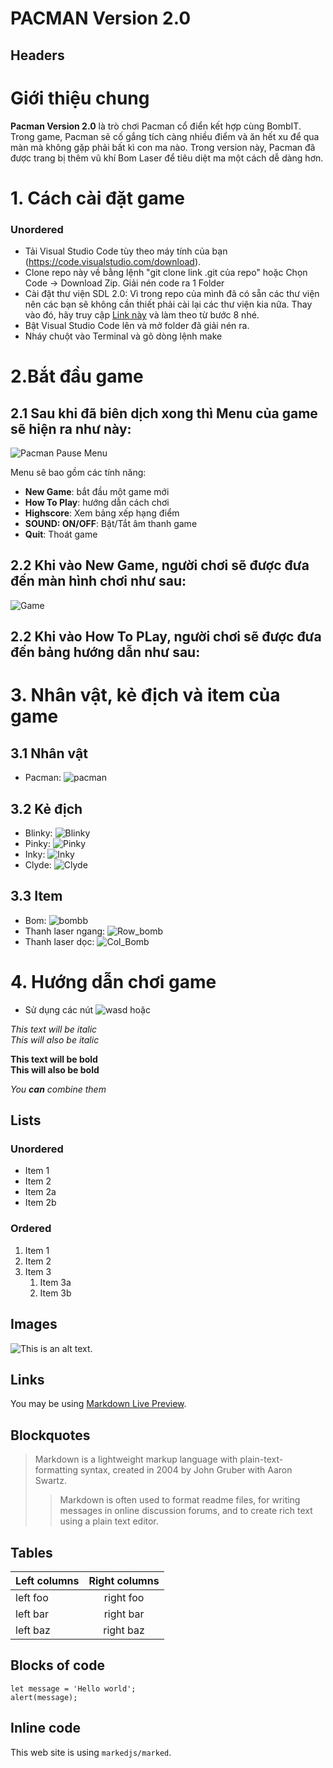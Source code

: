 # PACMAN Version 2.0

## Headers

# Giới thiệu chung
**Pacman Version 2.0** là trò chơi Pacman cổ điển  kết hợp cùng BombIT. Trong game, Pacman sẽ cố gắng tích càng nhiều điểm và ăn hết xu để qua màn mà không gặp phải bất kì con ma nào. Trong version này, Pacman đã được trang bị thêm vũ khí Bom Laser để tiêu diệt ma một cách dễ dàng hơn.

# 1. Cách cài đặt game
### Unordered
* Tải Visual Studio Code tùy theo máy tính của bạn (https://code.visualstudio.com/download).
* Clone repo này về bằng lệnh "git clone link .git của repo" hoặc Chọn Code -> Download Zip. Giải nén code ra 1 Folder
* Cài đặt thư viện SDL 2.0: Vì trong repo của mình đã có sẵn các thư viện nên các bạn sẽ không cần thiết phải cài lại các thư viện kia nữa. Thay vào đó, hãy truy cập [Link này](https://lazyfoo.net/tutorials/SDL/01_hello_SDL/windows/msvc2019/index.php) và làm theo từ bước 8 nhé.
* Bật Visual Studio Code lên và mở folder đã giải nén ra.
* Nháy chuột vào Terminal và gõ dòng lệnh make

# 2.Bắt đầu game

## 2.1 Sau khi đã biên dịch xong thì Menu của game sẽ hiện ra như này:

![Pacman Pause Menu](https://github.com/vovanhai2005/Pacman_V2/assets/142618703/6a3a4730-98fe-46d1-9d89-65d1a8119c01)

Menu sẽ bao gồm các tính năng:
* **New Game**: bắt đầu một game mới
* **How To Play**: hướng dẫn cách chơi
* **Highscore**: Xem bảng xếp hạng điểm
* **SOUND: ON/OFF**: Bật/Tắt âm thanh game
* **Quit**: Thoát game

## 2.2 Khi vào New Game, người chơi sẽ được đưa đến màn hình chơi như sau:

![Game](https://github.com/vovanhai2005/Pacman_V2/assets/142618703/0ec8243a-bc23-4b5e-b4b7-16a4e3314310)

## 2.2 Khi vào How To PLay, người chơi sẽ được đưa đến bảng hướng dẫn như sau:

# 3. Nhân vật, kẻ địch và item của game
## 3.1 Nhân vật
* Pacman:  ![pacman](https://github.com/vovanhai2005/Pacman_V2/assets/142618703/3bae88ec-0e63-4dcf-93f3-c6d53637ea46)
## 3.2 Kẻ địch
* Blinky: ![Blinky](https://github.com/vovanhai2005/Pacman_V2/assets/142618703/331a8e52-7eea-4c54-97f3-7b5264d28772)
* Pinky: ![Pinky](https://github.com/vovanhai2005/Pacman_V2/assets/142618703/10cca7bb-9ad7-4fd2-bd42-a71eb78014f8)
* Inky: ![Inky](https://github.com/vovanhai2005/Pacman_V2/assets/142618703/7b2001b8-10d9-4042-8100-ea6cc3bda794)
* Clyde: ![Clyde](https://github.com/vovanhai2005/Pacman_V2/assets/142618703/d727dde0-4e98-4d9e-8563-b43732e9fabd)
## 3.3 Item
* Bom: ![bombb](https://github.com/vovanhai2005/Pacman_V2/assets/142618703/53de97ec-8e1e-4257-9c31-42517f1eb483)
* Thanh laser ngang: ![Row_bomb](https://github.com/vovanhai2005/Pacman_V2/assets/142618703/b10e7125-80ea-44f0-a11e-f79fa9b2adea)
* Thanh laser dọc: ![Col_Bomb](https://github.com/vovanhai2005/Pacman_V2/assets/142618703/33317ccb-e902-4884-910e-f55776f58e63)
# 4. Hướng dẫn chơi game
* Sử dụng các nút ![wasd](https://github.com/vovanhai2005/Pacman_V2/assets/142618703/c7674494-d742-4006-ae75-174dc78cb070) hoặc











*This text will be italic*  
_This will also be italic_

**This text will be bold**  
__This will also be bold__

_You **can** combine them_

## Lists

### Unordered

* Item 1
* Item 2
* Item 2a
* Item 2b

### Ordered

1. Item 1
2. Item 2
3. Item 3
    1. Item 3a
    2. Item 3b

## Images

![This is an alt text.](/image/sample.webp "This is a sample image.")

## Links

You may be using [Markdown Live Preview](https://markdownlivepreview.com/).

## Blockquotes

> Markdown is a lightweight markup language with plain-text-formatting syntax, created in 2004 by John Gruber with Aaron Swartz.
>
>> Markdown is often used to format readme files, for writing messages in online discussion forums, and to create rich text using a plain text editor.

## Tables

| Left columns  | Right columns |
| ------------- |:-------------:|
| left foo      | right foo     |
| left bar      | right bar     |
| left baz      | right baz     |

## Blocks of code

```
let message = 'Hello world';
alert(message);
```

## Inline code

This web site is using `markedjs/marked`.
